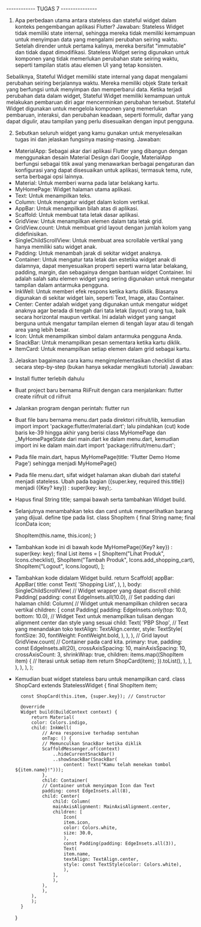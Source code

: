 ------------ TUGAS 7 ---------------

1. Apa perbedaan utama antara stateless dan stateful widget dalam konteks pengembangan aplikasi Flutter?
Jawaban:
Stateless Widget tidak memiliki state internal, sehingga mereka tidak memiliki kemampuan untuk menyimpan data yang mengalami perubahan seiring waktu. Setelah dirender untuk pertama kalinya, mereka bersifat "immutable" dan tidak dapat dimodifikasi. Stateless Widget sering digunakan untuk komponen yang tidak memerlukan perubahan state seiring waktu, seperti tampilan statis atau elemen UI yang tetap konsisten.

Sebaliknya, Stateful Widget memiliki state internal yang dapat mengalami perubahan seiring berjalannya waktu. Mereka memiliki objek State terkait yang berfungsi untuk menyimpan dan memperbarui data. Ketika terjadi perubahan data dalam widget, Stateful Widget memiliki kemampuan untuk melakukan pembaruan diri agar mencerminkan perubahan tersebut. Stateful Widget digunakan untuk mengelola komponen yang memerlukan pembaruan, interaksi, dan perubahan keadaan, seperti formulir, daftar yang dapat digulir, atau tampilan yang perlu disesuaikan dengan input pengguna.

2. Sebutkan seluruh widget yang kamu gunakan untuk menyelesaikan tugas ini dan jelaskan fungsinya masing-masing.
Jawaban:
- MaterialApp: Sebagai akar dari aplikasi Flutter yang dibangun dengan menggunakan desain Material Design dari Google, MaterialApp berfungsi sebagai titik awal yang menawarkan berbagai pengaturan dan konfigurasi yang dapat disesuaikan untuk aplikasi, termasuk tema, rute, serta berbagai opsi lainnya.
- Material: Untuk memberi warna pada latar belakang kartu.
- MyHomePage: Widget halaman utama aplikasi.
- Text: Untuk menampilkan teks.
- Column: Untuk mengatur widget dalam kolom vertikal.
- AppBar: Untuk menampilkan bilah atas di aplikasi.
- Scaffold: Untuk membuat tata letak dasar aplikasi.
- GridView: Untuk menampilkan elemen dalam tata letak grid.
- GridView.count: Untuk membuat grid layout dengan jumlah kolom yang didefinisikan.
- SingleChildScrollView: Untuk membuat area scrollable vertikal yang hanya memiliki satu widget anak.
- Padding: Untuk menambah jarak di sekitar widget anaknya.
- Container: Untuk mengatur tata letak dan estetika widget anak di dalamnya, dapat menyesuaikan properti seperti warna latar belakang, padding, margin, dan sebagainya dengan bantuan widget Container. Ini adalah salah satu elemen widget yang sering digunakan untuk mengatur tampilan dalam antarmuka pengguna.
- InkWell: Untuk memberi efek respons ketika kartu diklik. Biasanya digunakan di sekitar widget lain, seperti Text, Image, atau Container.
- Center: Center adalah widget yang digunakan untuk mengatur widget anaknya agar berada di tengah dari tata letak (layout) orang tua, baik secara horizontal maupun vertikal. Ini adalah widget yang sangat berguna untuk mengatur tampilan elemen di tengah layar atau di tengah area yang lebih besar.
- Icon: Untuk menampilkan simbol dalam antarmuka pengguna Anda.
- SnackBar: Untuk menampilkan pesan sementara ketika kartu diklik.
- ItemCard: Untuk menampilkan setiap elemen dalam grid sebagai kartu.

3. Jelaskan bagaimana cara kamu mengimplementasikan checklist di atas secara step-by-step (bukan hanya sekadar mengikuti tutorial)
Jawaban:
- Install flutter terlebih dahulu

- Buat project baru bernama RiiFruit dengan cara menjalankan:
    flutter create riifruit
    cd riifruit

- Jalankan program dengan perintah:
    flutter run

- Buat file baru bernama menu.dart pada direktori riifruit/lib, kemudian import
    import 'package:flutter/material.dart';
  lalu pindahkan (cut) kode baris ke-39 hingga akhir yang berisi class MyHomePage dan _MyHomePageState dari main.dart ke dalam menu.dart, kemudian import ini ke dalam main.dart
    import 'package:riifruit/menu.dart';
- Pada file main.dart, hapus MyHomePage(title: 'Flutter Demo Home Page') sehingga menjadi MyHomePage()

- Pada file menu.dart, sifat widget halaman akan diubah dari stateful menjadi stateless. Ubah pada bagian ({super.key, required this.title}) menjadi ({Key? key}) : super(key: key);.
- Hapus final String title; sampai bawah serta tambahkan Widget build.

- Selanjutnya menambahkan teks dan card untuk memperlihatkan barang yang dijual. define tipe pada list.
    class ShopItem {
    final String name;
    final IconData icon;

    ShopItem(this.name, this.icon);
    }

- Tambahkan kode ini di bawah kode MyHomePage({Key? key}) : super(key: key);
    final List<ShopItem> items = [
    ShopItem("Lihat Produk", Icons.checklist),
    ShopItem("Tambah Produk", Icons.add_shopping_cart),
    ShopItem("Logout", Icons.logout),
    ];

- Tambahkan kode didalam Widget build.
    return Scaffold(
      appBar: AppBar(
        title: const Text(
          'Shopping List',
        ),
      ),
      body: SingleChildScrollView(
        // Widget wrapper yang dapat discroll
        child: Padding(
          padding: const EdgeInsets.all(10.0), // Set padding dari halaman
          child: Column(
            // Widget untuk menampilkan children secara vertikal
            children: <Widget>[
              const Padding(
                padding: EdgeInsets.only(top: 10.0, bottom: 10.0),
                // Widget Text untuk menampilkan tulisan dengan alignment center dan style yang sesuai
                child: Text(
                  'PBP Shop', // Text yang menandakan toko
                  textAlign: TextAlign.center,
                  style: TextStyle(
                    fontSize: 30,
                    fontWeight: FontWeight.bold,
                  ),
                ),
              ),
              // Grid layout
              GridView.count(
                // Container pada card kita.
                primary: true,
                padding: const EdgeInsets.all(20),
                crossAxisSpacing: 10,
                mainAxisSpacing: 10,
                crossAxisCount: 3,
                shrinkWrap: true,
                children: items.map((ShopItem item) {
                  // Iterasi untuk setiap item
                  return ShopCard(item);
                }).toList(),
              ),
            ],
          ),
        ),
      ),
    );

- Kemudian buat widget stateless baru untuk menampilkan card.
    class ShopCard extends StatelessWidget {
        final ShopItem item;

        const ShopCard(this.item, {super.key}); // Constructor

        @override
        Widget build(BuildContext context) {
            return Material(
            color: Colors.indigo,
            child: InkWell(
                // Area responsive terhadap sentuhan
                onTap: () {
                // Memunculkan SnackBar ketika diklik
                ScaffoldMessenger.of(context)
                    ..hideCurrentSnackBar()
                    ..showSnackBar(SnackBar(
                        content: Text("Kamu telah menekan tombol ${item.name}!")));
                },
                child: Container(
                // Container untuk menyimpan Icon dan Text
                padding: const EdgeInsets.all(8),
                child: Center(
                    child: Column(
                    mainAxisAlignment: MainAxisAlignment.center,
                    children: [
                        Icon(
                        item.icon,
                        color: Colors.white,
                        size: 30.0,
                        ),
                        const Padding(padding: EdgeInsets.all(3)),
                        Text(
                        item.name,
                        textAlign: TextAlign.center,
                        style: const TextStyle(color: Colors.white),
                        ),
                    ],
                    ),
                ),
                ),
            ),
            );
        }
    }



